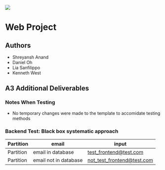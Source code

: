 [![](https://github.com/KennethWest/ChairNerd/workflows/Python%20application/badge.svg)]()
# Web Project

## Authors
- Shreyansh Anand
- Daniel Oh
- Lia Sanfilippo
- Kenneth West

## A3 Additional Deliverables

### Notes When Testing
- No temporary changes were made to the template to accomidate testing methods

### Backend Test: Black box systematic approach
| Partition | email                 | input                      |
|-----------|-----------------------|----------------------------|
| Partition | email in database     | test_frontend@test.com     |
| Partition | email not in database | not_test_frontend@test.com |

